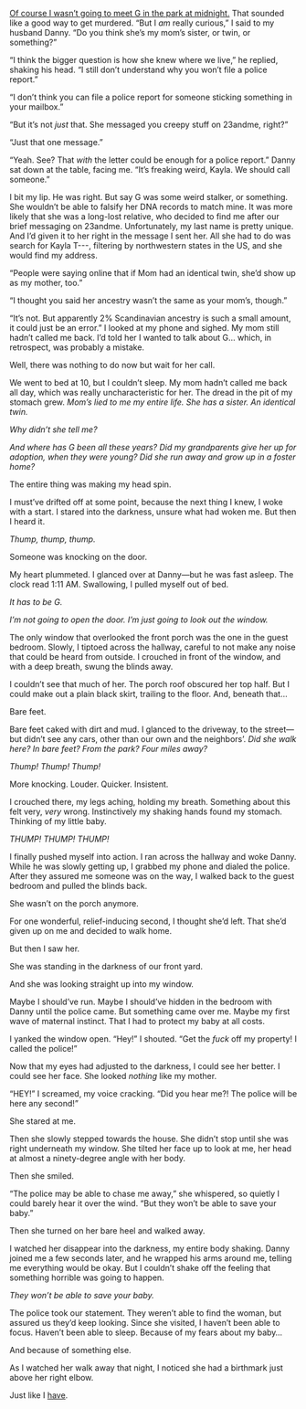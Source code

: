 [Of course I wasn’t going to meet G in the park at midnight.](https://www.reddit.com/r/nosleep/comments/145pzej/23andme_says_i_have_a_second_mother/) That sounded like a good way to get murdered. “But I *am* really curious,” I said to my husband Danny. “Do you think she’s my mom’s sister, or twin, or something?”

“I think the bigger question is how she knew where we live,” he replied, shaking his head. “I still don’t understand why you won’t file a police report.”

“I don’t think you can file a police report for someone sticking something in your mailbox.”

“But it’s not *just* that. She messaged you creepy stuff on 23andme, right?”

“Just that one message.”

“Yeah. See? That *with* the letter could be enough for a police report.” Danny sat down at the table, facing me. “It’s freaking weird, Kayla. We should call someone.”

I bit my lip. He was right. But say G was some weird stalker, or something. She wouldn’t be able to falsify her DNA records to match mine. It was more likely that she was a long-lost relative, who decided to find me after our brief messaging on 23andme. Unfortunately, my last name is pretty unique. And I’d given it to her right in the message I sent her. All she had to do was search for Kayla T---, filtering by northwestern states in the US, and she would find my address.

“People were saying online that if Mom had an identical twin, she’d show up as my mother, too.”

“I thought you said her ancestry wasn’t the same as your mom’s, though.”

“It’s not. But apparently 2% Scandinavian ancestry is such a small amount, it could just be an error.” I looked at my phone and sighed. My mom still hadn’t called me back. I’d told her I wanted to talk about G… which, in retrospect, was probably a mistake.

Well, there was nothing to do now but wait for her call.

We went to bed at 10, but I couldn’t sleep. My mom hadn’t called me back all day, which was really uncharacteristic for her. The dread in the pit of my stomach grew. *Mom’s lied to me my entire life. She has a sister. An identical twin.*

*Why didn’t she tell me?*

*And where has G been all these years? Did my grandparents give her up for adoption, when they were young? Did she run away and grow up in a foster home?*

The entire thing was making my head spin.

I must’ve drifted off at some point, because the next thing I knew, I woke with a start. I stared into the darkness, unsure what had woken me. But then I heard it.

*Thump, thump, thump.*

Someone was knocking on the door.

My heart plummeted. I glanced over at Danny—but he was fast asleep. The clock read 1:11 AM. Swallowing, I pulled myself out of bed.

*It has to be G.*

*I’m not going to open the door. I’m just going to look out the window.*

The only window that overlooked the front porch was the one in the guest bedroom. Slowly, I tiptoed across the hallway, careful to not make any noise that could be heard from outside. I crouched in front of the window, and with a deep breath, swung the blinds away.

I couldn’t see that much of her. The porch roof obscured her top half. But I could make out a plain black skirt, trailing to the floor. And, beneath that…

Bare feet.

Bare feet caked with dirt and mud. I glanced to the driveway, to the street—but didn’t see any cars, other than our own and the neighbors’. *Did she walk here? In bare feet? From the park? Four miles away?*

*Thump! Thump! Thump!*

More knocking. Louder. Quicker. Insistent.

I crouched there, my legs aching, holding my breath. Something about this felt very, *very* wrong. Instinctively my shaking hands found my stomach. Thinking of my little baby.

*THUMP! THUMP! THUMP!*

I finally pushed myself into action. I ran across the hallway and woke Danny. While he was slowly getting up, I grabbed my phone and dialed the police. After they assured me someone was on the way, I walked back to the guest bedroom and pulled the blinds back.

She wasn’t on the porch anymore.

For one wonderful, relief-inducing second, I thought she’d left. That she’d given up on me and decided to walk home.

But then I saw her.

She was standing in the darkness of our front yard.

And she was looking straight up into my window.

Maybe I should’ve run. Maybe I should’ve hidden in the bedroom with Danny until the police came. But something came over me. Maybe my first wave of maternal instinct. That I had to protect my baby at all costs.

I yanked the window open. “Hey!” I shouted. “Get the *fuck* off my property! I called the police!”

Now that my eyes had adjusted to the darkness, I could see her better. I could see her face. She looked *nothing* like my mother.

“HEY!” I screamed, my voice cracking. “Did you hear me?! The police will be here any second!”

She stared at me.

Then she slowly stepped towards the house. She didn’t stop until she was right underneath my window. She tilted her face up to look at me, her head at almost a ninety-degree angle with her body.

Then she smiled.

“The police may be able to chase me away,” she whispered, so quietly I could barely hear it over the wind. “But they won’t be able to save your baby.”

Then she turned on her bare heel and walked away.

I watched her disappear into the darkness, my entire body shaking. Danny joined me a few seconds later, and he wrapped his arms around me, telling me everything would be okay. But I couldn’t shake off the feeling that something horrible was going to happen.

*They won’t be able to save your baby.*

The police took our statement. They weren’t able to find the woman, but assured us they’d keep looking. Since she visited, I haven’t been able to focus. Haven’t been able to sleep. Because of my fears about my baby…

And because of something else.

As I watched her walk away that night, I noticed she had a birthmark just above her right elbow.

Just like I [have](http://www.reddit.com/r/blairdaniels).